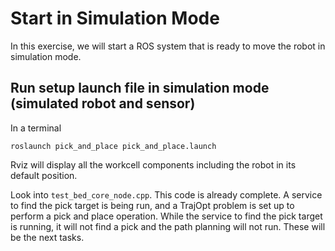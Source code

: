 # Start in Simulation Mode
In this exercise, we will start a ROS system that is ready to move the robot in simulation mode.

## Run setup launch file in simulation mode (simulated robot and sensor)

In a terminal
```
roslaunch pick_and_place pick_and_place.launch
```

Rviz will display all the workcell components including the robot in its default position. 

Look into ```test_bed_core_node.cpp```. This code is already complete. A service to find the pick target is being run, and a TrajOpt problem is set up to perform a pick and place operation. While the service to find the pick target is running, it will not find a pick and the path planning will not run. These will be the next tasks.

